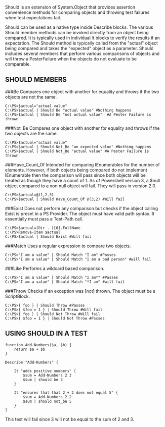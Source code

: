 Should is an extension of System.Object that provides assertion convenience methods for comparing objects and throwing test failures when test expectations fail.

Should can be used as a native type inside Describe blocks. The various Should member methods can be invoked 
directly from an object being compared. It is typically used in individual It blocks to verify the results if an expectation. The Should method is typically called from the "actual" object being compared and takes the "expected" object as a parameter. Should includes several members that perform various comparisons of objects and will throw a PesterFailure when the objects do not evaluate to be comparable.

SHOULD MEMBERS
--------------
###Be
Compares one object with another for equality and throws if the two objects are not the same.

    C:\PS>$actual="actual value"
    C:\PS>$actual | Should Be "actual value" #Nothing happens
    C:\PS>$actual | Should Be "not actual value"  #A Pester Failure is thrown

###Not_Be
Compares one object with another for equality and throws if the two objects are the same.

    C:\PS>$actual="actual value"
    C:\PS>$actual | Should Not_Be "an expected value" #Nothing happens
    C:\PS>$actual | Should Not_Be "actual value" #A Pester Failure is thrown


###Have_Count_Of
Intended for comparing IEnumerables for the number of elements. However, if both objects being compared do not implement IEnumerable then the comparison will pass since both objects will be treated as though they 		have a count of 1. As of Powershell version 3, a $null object compared to a non null object will fail. They will pass in version 2.0.

    C:\PS>$actual=@(1,2,3)
    C:\PS>$actual | Should Have_Count_Of @(3,2) #Will fail

###Exist
Does not perform any comparison but checks if the object calling Exist is presnt in a PS Provider. The object must have valid path syntax. It essentially must pass a Test-Path call.

    C:\PS>$actual=(Dir . )[0].FullName
    C:\PS>Remove-Item $actual
    C:\PS>$actual | Should Exist #Will fail

###Match
Uses a regular expression to compare two objects.

    C:\PS>"I am a value" | Should Match "I am" #Passes
    C:\PS>"I am a value" | Should Match "I am a bad person" #will fail

###Like
Performs a wildcard based comparison.

    C:\PS>"I am a value" | Should Match "I am*" #Passes
    C:\PS>"I am a value" | Should Match "*I am" #will fail

###Throw
Checks if an exception was [not] thrown. The object must be a ScriptBlock.

    C:\PS>{ foo } | Should Throw #Passes
    C:\PS>{ $foo = 1 } | Should Throw #Will fail
    C:\PS>{ foo } | Should Not Throw #Will fail
    C:\PS>{ $foo = 1 } | Should Not Throw #Passes

USING SHOULD IN A TEST
----------------------

	function Add-Numbers($a, $b) {
	    return $a + $b
	}

	Describe "Add-Numbers" {

	    It "adds positive numbers" {
	        $sum = Add-Numbers 2 3
	        $sum | should be 3
	    }
            
        It "ensures that that 2 + 2 does not equal 5" {
	        $sum = Add-Numbers 2 2
	        $sum | should not_be 5
	    }
	}

This test will fail since 3 will not be equal to the sum of 2 and 3.